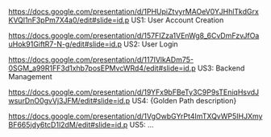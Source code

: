 
<https://docs.google.com/presentation/d/1PHUpiZtvyrMAOeV0YJHhlTkdGrxKVQl1nF3pPm7X4a0/edit#slide=id.p> US1: User Account Creation

<https://docs.google.com/presentation/d/157FIZza1VEnWg8_6CvDmFzvJfOauHok91GiftR7-N-g/edit#slide=id.p> US2: User Login

<https://docs.google.com/presentation/d/117IVlkADm75-0SGM_a99R1FF3d1xhb7posEPMvcWRd4/edit#slide=id.p> US3: Backend Management

<https://docs.google.com/presentation/d/19YFx9bFBeTy3C9P9sTEniqHsvdJwsurDnO0gvVj3JFM/edit#slide=id.p> US4: {Golden Path description}

<https://docs.google.com/presentation/d/1VgOwbGYrPt4ImTXQvWP5IHJXmyBF665jdy6tcD1l2dM/edit#slide=id.p> US5: …

